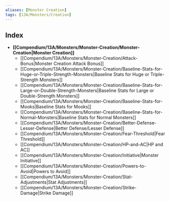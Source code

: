 ```yaml
---
aliases: [Monster Creation]
tags: [13A/Monsters/Creation]
---
```


## Index

- **[[Compendium/13A/Monsters/Monster-Creation/Monster-Creation|Monster Creation]]**
	- [[Compendium/13A/Monsters/Monster-Creation/Attack-Bonus|Monster Creation Attack Bonus]]
	- [[Compendium/13A/Monsters/Monster-Creation/Baseline-Stats-for-Huge-or-Triple-Strength-Monsters|Baseline Stats for Huge or Triple-Strength Monsters]]
	- [[Compendium/13A/Monsters/Monster-Creation/Baseline-Stats-for-Large-or-Double-Strength-Monsters|Baseline Stats for Large or Double-Strength Monsters]]
	- [[Compendium/13A/Monsters/Monster-Creation/Baseline-Stats-for-Mooks|Baseline Stats for Mooks]]
	- [[Compendium/13A/Monsters/Monster-Creation/Baseline-Stats-for-Normal-Monsters|Baseline Stats for Normal Monsters]]
	- [[Compendium/13A/Monsters/Monster-Creation/Better-Defense-Lesser-Defense|Better Defense/Lesser Defense]]
	- [[Compendium/13A/Monsters/Monster-Creation/Fear-Threshold|Fear Threshold]]
	- [[Compendium/13A/Monsters/Monster-Creation/HP-and-AC|HP and AC]]
	- [[Compendium/13A/Monsters/Monster-Creation/Initiative|Monster Initiative]]
	- [[Compendium/13A/Monsters/Monster-Creation/Powers-to-Avoid|Powers to Avoid]]
	- [[Compendium/13A/Monsters/Monster-Creation/Stat-Adjustments|Stat Adjustments]]
	- [[Compendium/13A/Monsters/Monster-Creation/Strike-Damage|Strike Damage]]

